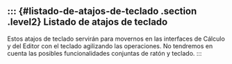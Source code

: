::: {#listado-de-atajos-de-teclado .section .level2}
Listado de atajos de teclado
----------------------------

Estos atajos de teclado servirán para movernos en las interfaces de
Cálculo y del Editor con el teclado agilizando las operaciones. No
tendremos en cuenta las posibles funcionalidades conjuntas de ratón y
teclado.
:::
